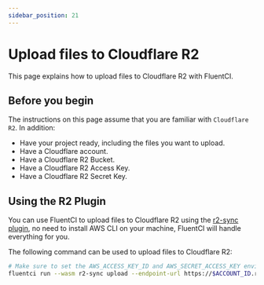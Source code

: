```yaml
---
sidebar_position: 21
---
```


# Upload files to Cloudflare R2

This page explains how to upload files to Cloudflare R2 with FluentCI.

## Before you begin

The instructions on this page assume that you are familiar with `Cloudflare R2`. In addition:

- Have your project ready, including the files you want to upload.
- Have a Cloudflare account.
- Have a Cloudflare R2 Bucket.
- Have a Cloudflare R2 Access Key.
- Have a Cloudflare R2 Secret Key.
  
## Using the R2 Plugin

You can use FluentCI to upload files to Cloudflare R2 using the [r2-sync plugin](https://github.com/tsirysndr/daggerverse/tree/main/r2-sync), no need to install AWS CLI on your machine, FluentCI will handle everything for you.

The following command can be used to upload files to Cloudflare R2:

```bash
# Make sure to set the AWS_ACCESS_KEY_ID and AWS_SECRET_ACCESS_KEY environment variables
fluentci run --wasm r2-sync upload --endpoint-url https://$ACCOUNT_ID.r2.cloudflarestorage.com s3://$BUCKET_NAME
```
